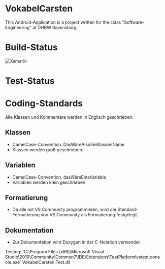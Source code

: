 # VokabelCarsten
This Android-Application is a project written for the class "Software-Engineering" at DHBW Ravensburg

# Build-Status
![Xamarin](https://github.com/SariusRu/VokabelCarsten/workflows/Xamarin/badge.svg?branch=master)

# Test-Status

# Coding-Standards
Alle Klassen und Kommentare werden in Englisch geschrieben.
## Klassen
 - CamelCase-Convention. DasWäreAlsoEinKlassenName
 - Klassen werden groß geschrieben.
## Variablen
 - CamelCase-Convention. dasWäreEineVariable
 - Variablen werden klein geschrieben
## Formatierung
 - Da alle mit VS Community programmieren, wird die Standard-Formatierung von VS Community als Formatierung festgelegt.
## Dokumentation
 - Zur Dokumentation wird Doxygen in der C-Notation verwendet





Testing: 'C:\Program Files (x86)\Microsoft Visual Studio\2019\Community\Common7\IDE\Extensions\TestPlatform\vstest.console.exe' VokabelCarsten.Test.dll
